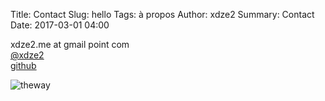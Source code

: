 Title: Contact
Slug: hello
Tags: à propos
Author: xdze2
Summary: Contact
Date: 2017-03-01 04:00

xdze2.me at gmail point com  
[@xdze2](https://twitter.com/xdze2)    
[github](https://github.com/xdze2)

![theway]({filename}/about/images/contact.jpg)
